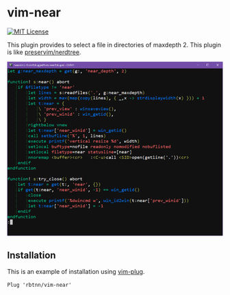 
# vim-near

[![MIT License](https://img.shields.io/badge/license-MIT-blue.svg)](LICENSE)

This plugin provides to select a file in directories of maxdepth 2.
This plugin is like [preservim/nerdtree](https://github.com/preservim/nerdtree).

![](https://raw.githubusercontent.com/rbtnn/vim-near/main/near.gif)

## Installation

This is an example of installation using [vim-plug](https://github.com/junegunn/vim-plug).

```
Plug 'rbtnn/vim-near'
```

